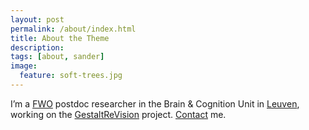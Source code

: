 ```yaml
---
layout: post
permalink: /about/index.html
title: About the Theme
description:
tags: [about, sander]
image:
  feature: soft-trees.jpg
---
```


I’m a [FWO](http://www.fwo.be) postdoc researcher in the Brain & Cognition Unit in [Leuven](http://maps.google.be/maps?q=Tiensestraat%20102,%203000%20Leuven&amp;hl=nl&amp;sll=50.877571,4.704328&amp;sspn=0.362637,0.617294&amp;vpsrc=0&amp;gl=be&amp;z=16), working on the [GestaltReVision](http://www.gestaltrevision.be) project. [Contact](mailto:sandervandecruys@gmail.com) me.
